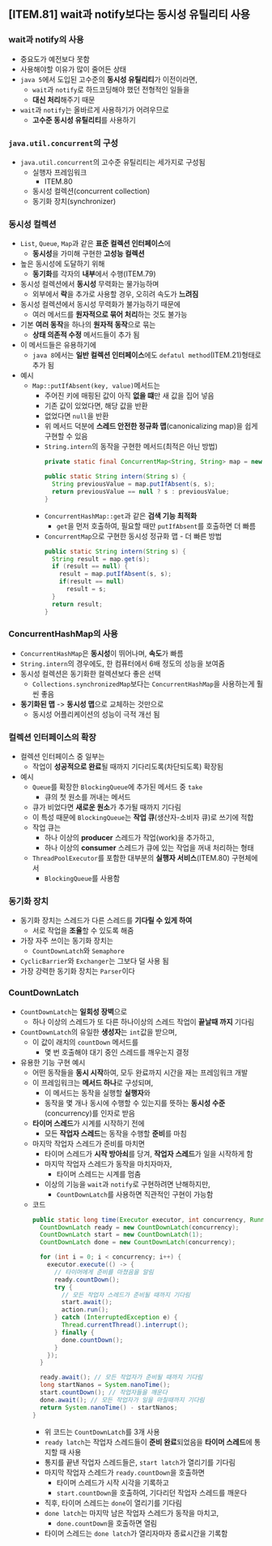 ## [ITEM.81] wait과 notify보다는 동시성 유틸리티 사용

### wait과 notify의 사용
- 중요도가 예전보다 못함
- 사용해야할 이유가 많이 줄어든 상태
- `java 5`에서 도입된 고수준의 **동시성 유틸리티**가 이전이라면,
  - `wait`과 `notify`로 하드코딩해야 했던 전형적인 일들을
  - **대신 처리**해주기 때문
- `wait`과 `notify`는 올바르게 사용하기가 어려우므로
  - **고수준 동시성 유틸리티**를 사용하기

### `java.util.concurrent`의 구성
- `java.util.concurrent`의 고수준 유틸리티는 세가지로 구성됨
  - 실행자 프레임워크
    - ITEM.80
  - 동시성 컬렉션(concurrent collection)
  - 동기화 장치(synchronizer)

### 동시성 컬렉션
- `List`, `Queue`, `Map`과 같은 **표준 컬렉션 인터페이스**에
  - **동시성**을 가미해 구현한 **고성능 컬렉션**
- 높은 동시성에 도달하기 위해
  - **동기화**를 각자의 **내부**에서 수행(ITEM.79)
- 동시성 컬렉션에서 **동시성** 무력화는 물가능하며
  - 외부에서 **락**을 추가로 사용할 경우, 오히려 속도가 **느려짐**
- 동시성 컬렉션에서 동시성 무력화가 불가능하기 때문에
  - 여러 메서드를 **원자적으로 묶어 처리**하는 것도 불가능
- 기본 **여러 동작**을 하나의 **원자적 동작**으로 묶는
  - **상태 의존적 수정** 메서드들이 추가 됨
- 이 메서드들은 유용하기에
  - `java 8`에서는 **일반 컬렉션 인터페이스**에도 `defatul method`(ITEM.21)형태로 추가 됨
- 예시
  - `Map::putIfAbsent(key, value)`메서드는
    - 주어진 키에 매핑된 값이 아직 **없을 떄**만 새 값을 집어 넣음
    - 기존 값이 있었다면, 해당 값을 반환
    - 없었다면 `null`을 반환
    - 위 메서드 덕분에 **스레드 안전한 정규화 맵**(canonicalizing map)을 쉽게 구현할 수 있음
    - `String.intern`의 동작을 구현한 메서드(최적은 아닌 방법)
      ```java
      private static final ConcurrentMap<String, String> map = new ConcurrentHashMap<>();

      public static String intern(String s) {
        String previousValue = map.putIfAbsent(s, s);
        return previousValue == null ? s : previousValue;
      }
      ```
    - `ConcurrentHashMap::get`과 같은 **검색 기능 최적화**
      - `get`을 먼저 호출하여, 필요할 때만 `putIfAbsent`를 호출하면 더 빠름
    - `ConcurrentMap`으로 구현한 동시성 정규화 맵 - 더 빠른 방법
      ```java
      public static String intern(String s) {
        String result = map.get(s);
        if (result == null) {
          result = map.putIfAbsent(s, s);
          if(result == null)
            result = s;
        }
        return result;
      }
      ```

### ConcurrentHashMap의 사용
- `ConcurrentHashMap`은 **동시성**이 뛰어나며, **속도**가 빠름
- `String.intern`의 경우에도, 한 컴퓨터에서 6배 정도의 성능을 보여줌
- 동시성 컬렉션은 동기화한 컬렉션보다 좋은 선택
  - `Collections.synchronizedMap`보다는 `ConcurrentHashMap`을 사용하는게 훨씬 좋음
- **동기화된 맵** -> **동시성 맵**으로 교체하는 것만으로
  - 동시성 어플리케이션의 성능이 극적 개선 됨

### 컬렉션 인터페이스의 확장
- 컬렉션 인터페이스 중 일부는
  - 작업이 **성공적으로 완료**될 때까지 기다리도록(차단되도록) 확장됨
- 예시
  - `Queue`를 확장한 `BlockingQueue`에 추가된 메서드 중 `take`
    - 큐의 첫 원소를 꺼내는 메서드
  - 큐가 비었다면 **새로운 원소**가 추가될 때까지 기다림
  - 이 특성 때문에 `BlockingQueue`는 **작업 큐**(생산자-소비자 큐)로 쓰기에 적합
  - 작업 큐는
    - 하나 이상의 **producer** 스레드가 작업(work)을 추가하고,
    - 하나 이상의 **consumer** 스레드가 큐에 있는 작업을 꺼내 처리하는 형태
  - `ThreadPoolExecutor`를 포함한 대부분의 **실행자 서비스**(ITEM.80) 구현체에서
    - `BlockingQueue`를 사용함

### 동기화 장치
- 동기화 장치는 스레드가 다른 스레드를 **기다릴 수 있게 하여**
  - 서로 작업을 **조율**할 수 있도록 해줌
- 가장 자주 쓰이는 동기화 장치는
  - `CountDownLatch`와 `Semaphore`
- `CyclicBarrier`와 `Exchanger`는 그보다 덜 사용 됨
- 가장 강력한 동기화 장치는 `Parser`이다

### CountDownLatch
- `CountDownLatch`는 **일회성 장벽**으로
  - 하나 이상의 스레드가 또 다른 하나이상의 스레드 작업이 **끝날때 까지** 기다림
- `CountDownLatch`의 유일한 **생성자**는 `int`값을 받으며,
  - 이 값이 래치의 `countDown` 메서드를
    - 몇 번 호출해야 대기 중인 스레드를 깨우는지 결정
- 유용한 기능 구현 예시
  - 어떤 동작들을 **동시 시작**하여, 모두 완료까지 시간을 재는 프레임워크 개발
  - 이 프레임워크는 **메서드 하나**로 구성되며,
    - 이 메서드는 동작을 실행할 **실행자**와
    - 동작을 몇 개나 동시에 수행할 수 있는지를 뜻하는 **동시성 수준**(concurrency)를 인자로 받음
  - **타이머 스레드**가 시계를 시작하기 전에
    - 모든 **작업자 스레드**는 동작을 수행할 **준비**를 마침
  - 마지막 작업자 스레드가 준비를 마치면
    - 타이머 스레드가 **시작 방아쇠**를 당겨, **작업자 스레드**가 일을 시작하게 함
    - 마지막 작업자 스레드가 동작을 마치자마자,
      - 타이머 스레드는 시계를 멈춤
    - 이상의 기능을 `wait`과 `notify`로 구현하려면 난해하지만,
      - `CountDownLatch`를 사용하면 직관적인 구현이 가능함
  - 코드
    ```java
    public static long time(Executor executor, int concurrency, Runnable action) throws InterruptedException {
      CountDownLatch ready = new CountDownLatch(concurrency);
      CountDownLatch start = new CountDownLatch(1);
      CountDownLatch done = new CountDownLatch(concurrency);

      for (int i = 0; i < concurrency; i++) {
        executor.execute(() -> {
          // 타이머에게 준비를 마쳤음을 알림
          ready.countDown();
          try {
            // 모든 작업자 스레드가 준비될 때까지 기다림
            start.await();
            action.run();
          } catch (InterruptedException e) {
            Thread.currentThread().interrupt();
          } finally {
            done.countDown();
          }
        });
      }

      ready.await(); // 모든 작업자가 준비될 때까지 기다림
      long startNanos = System.nanoTime();
      start.countDown(); // 작업자들을 깨운다
      done.await(); // 모든 작업자가 일을 마칠때까지 기다림
      return System.nanoTime() - startNanos;
    }
    ```
    - 위 코드는 `CountDownLatch`를 3개 사용
    - `ready latch`는 작업자 스레드들이 **준비 완료**되었음을 **타이머 스레드**에 통지할 때 사용
    - 통지를 끝낸 작업자 스레드들은, `start latch`가 열리기를 기다림
    - 마지막 작업자 스레드가 `ready.countDown`을 호출하면
      - 타이머 스레드가 시작 시각을 기록하고
      - `start.countDown`을 호출하여, 기다리던 작업자 스레드를 깨운다
    - 직후, 타이머 스레드는 `done`이 열리기를 기다림
    - `done latch`는 마지막 남은 작업자 스레드가 동작을 마치고,
      - `done.countDown`을 호출하면 열림
    - 타이머 스레드는 `done latch`가 열리자마자 종료시간을 기록함
